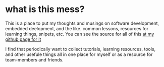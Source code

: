 # what is this mess?

This is a place to put my thoughts and musings on software development, embedded deelopment, and the like.
common lessons, resources for learning things, snipets, etc. You can see the source for all of this
[at my github page for it](https://github.com/JasMoH/fungalDreams)

I find that periodically want to collect tutorials, learning resources, tools, and other usefule things
all in one place for myself or as a resource for team-members and friends. 
